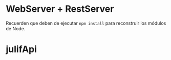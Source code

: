 # WebServer + RestServer

Recuerden que deben de ejecutar ```npm install``` para reconstruir los módulos de Node.
# julifApi


